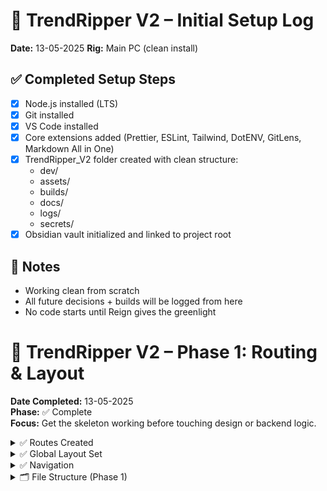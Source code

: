 # 🧱 TrendRipper V2 – Initial Setup Log
**Date:** 13-05-2025 
**Rig:** Main PC (clean install)

## ✅ Completed Setup Steps
- [x] Node.js installed (LTS)
- [x] Git installed
- [x] VS Code installed
- [x] Core extensions added (Prettier, ESLint, Tailwind, DotENV, GitLens, Markdown All in One)
- [x] TrendRipper_V2 folder created with clean structure:
  - dev/
  - assets/
  - builds/
  - docs/
  - logs/
  - secrets/
- [x] Obsidian vault initialized and linked to project root

## 🧠 Notes
- Working clean from scratch
- All future decisions + builds will be logged from here
- No code starts until Reign gives the greenlight

# 🧱 TrendRipper V2 – Phase 1: Routing & Layout
**Date Completed:** 13-05-2025  
**Phase:** ✅ Complete  
**Focus:** Get the skeleton working before touching design or backend logic.

<details>
<summary>✅ Routes Created</summary>

- [x] `/` → Public Landing Page (`app/page.tsx`)
- [x] `/dashboard` → The War Room (`app/dashboard/page.tsx`)
- [x] `/discover` → The Goldmine (`app/discover/page.tsx`)
- [x] `/settings` → Profile / Account Page (`app/settings/page.tsx`)
</details>

<details>
<summary>✅ Global Layout Set</summary>

- [x] Global `layout.tsx` created with:
  - Inter font via Google Fonts
  - Favicon setup
  - Dark background `#161d24`
  - Tailwind + global font styling
- [x] Sidebar built into layout (manual nav links for now)
</details>

<details>
<summary>✅ Navigation</summary>

- [x] Sidebar links built with Next.js `<Link>` components
- [x] Client-side routing between all 4 main pages
- [x] Navigation fully tested + confirmed working
</details>

<details>
<summary>🗂 File Structure (Phase 1)</summary>

```txt
app/
├─ layout.tsx                 ← Global wrapper with sidebar
├─ page.tsx                   ← Public landing page
├─ dashboard/
│  └─ page.tsx                ← The War Room
├─ discover/
│  └─ page.tsx                ← The Goldmine
├─ settings/
│  └─ page.tsx                ← User Settings/Profile
